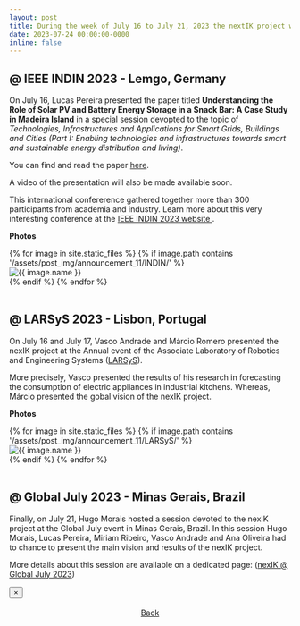 ```yaml
---
layout: post
title: During the week of July 16 to July 21, 2023 the nextIK project was presented in several national and international events.
date: 2023-07-24 00:00:00-0000
inline: false
---
```


## @ IEEE INDIN 2023 - Lemgo, Germany ##

On July 16, Lucas Pereira presented the paper titled **Understanding the Role of Solar PV and Battery Energy Storage
in a Snack Bar: A Case Study in Madeira Island** in a special session devopted to the topic of *Technologies, Infrastructures and Applications for Smart Grids, Buildings and Cities (Part I: Enabling technologies and infrastructures towards smart and sustainable energy distribution and living)*.

You can find and read the paper <a href="https://www.alspereira.info/pubs/indin-2023/" target="_blank"> here</a>.

A video of the presentation will also be made available soon.


This international confererence gathered together more than 300 participants from academia and industry.
Learn more about this very interesting conference at the <a href="https://2023.ieee-indin.org/index.php" target="_blank"> IEEE INDIN 2023 website </a>.

**Photos**
<div class="gallery">
  {% for image in site.static_files %}
    <!-- Change the folder inbetween the '' -->
    {% if image.path contains '/assets/post_img/announcement_11/INDIN/' %}
      <div class="gallery-item">
        <img src="{{ image.path | relative_url }}" alt="{{ image.name }}" onclick="showFullscreen(this)">
      </div>
    {% endif %}
  {% endfor %}
</div>

<br/>

## @ LARSyS 2023  - Lisbon, Portugal ##

On July 16 and July 17, Vasco Andrade and Márcio Romero presented the nexIK project at the Annual event of the Associate Laboratory of Robotics and Engineering Systems ([LARSyS](https://larsys.pt)).

More precisely, Vasco presented the results of his research in forecasting the consumption of electric appliances in industrial kitchens. Whereas, Márcio presented the gobal vision of the nexIK project.

**Photos**
<div class="gallery">
  {% for image in site.static_files %}
    <!-- Change the folder inbetween the '' -->
    {% if image.path contains '/assets/post_img/announcement_11/LARSyS/' %}
      <div class="gallery-item">
        <img src="{{ image.path | relative_url }}" alt="{{ image.name }}" onclick="showFullscreen(this)">
      </div>
    {% endif %}
  {% endfor %}
</div>

<br/>

## @ Global July 2023 - Minas Gerais, Brazil ##

Finally, on July 21, Hugo Morais hosted a session devoted to the nexIK project at the Global July event in Minas Gerais, Brazil. In this session Hugo Morais, Lucas Pereira, Miriam Ribeiro, Vasco Andrade and Ana Oliveira had to chance to present the main vision and results of the nexIK project.

More details about this session are available on a dedicated page: ([nexIK @ Global July 2023](/global_july_2023))

<!-- Code for the gallery -->

<!-- Can re-use the code, just change the folder -->



<div class="fullscreen-preview">
  <button type="button" class="close-button" onclick="hideFullscreen()">
    <span aria-hidden="true">&times;</span>
  </button>
  <img src="" alt="">
</div>

<!-- End of the Gallery with full-screen preview -->

<br/>
<div style="width:100%; text-align:center">
<a href="#" onclick="window.history.back()">Back</a>
</div>
